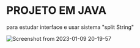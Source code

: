 # PROJETO EM JAVA
para estudar interface e usar sistema "split String"

![Screenshot from 2023-01-09 20-19-57](https://user-images.githubusercontent.com/101891565/211428384-50879ff2-8c79-4be6-8558-6e0522113144.png)
